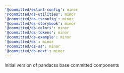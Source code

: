 ```yaml
---
'@committed/eslint-config': minor
'@committed/ds-utilities': minor
'@committed/ds-tsconfig': minor
'@committed/ds-storybook': minor
'@committed/ds-colors': minor
'@committed/ds-tokens': minor
'@committed/ds-example': minor
'@committed/ds': minor
'@committed/ds-ss': minor
'@committed/ds-next': minor
---
```


Initial version of pandacss base committed components
